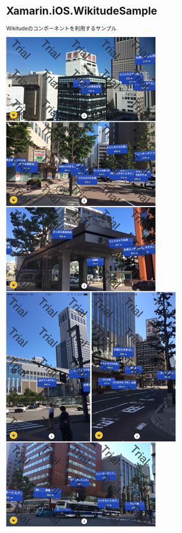 # Xamarin.iOS.WikitudeSample
Wikitudeのコンポーネントを利用するサンプル


![](images/001.jpg)
![](images/002.jpg)
![](images/003.jpg)
![](images/004.jpg)
![](images/005.jpg)
![](images/006.jpg)
